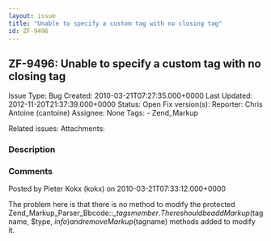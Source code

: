 ```yaml
---
layout: issue
title: "Unable to specify a custom tag with no closing tag"
id: ZF-9496
---
```


ZF-9496: Unable to specify a custom tag with no closing tag
-----------------------------------------------------------

 Issue Type: Bug Created: 2010-03-21T07:27:35.000+0000 Last Updated: 2012-11-20T21:37:39.000+0000 Status: Open Fix version(s): 
 Reporter:  Chris Antoine (cantoine)  Assignee:  None  Tags: - Zend\_Markup
 
 Related issues: 
 Attachments: 
### Description

 

 

### Comments

Posted by Pieter Kokx (kokx) on 2010-03-21T07:33:12.000+0000

The problem here is that there is no method to modify the protected Zend\_Markup\_Parser\_Bbcode::$\_tags member. There should be addMarkup($tagname, $type, $info) and removeMarkup($tagname) methods added to modify it.

 

 